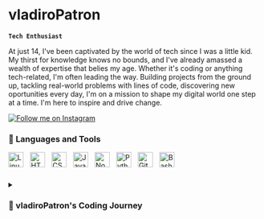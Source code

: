 # vladiroPatron

**`Tech Enthusiast`**

At just 14, I've been captivated by the world of tech since I was a little kid. My thirst for knowledge knows no bounds, and I've already amassed a wealth of expertise that belies my age. Whether it's coding or anything tech-related, I'm often leading the way. Building projects from the ground up, tackling real-world problems with lines of code, discovering new oportunities  every day, I'm on a mission to shape my digital world one step at a time. I'm here to inspire and drive change.

[![Follow me on Instagram](https://custom-icon-badges.demolab.com/badge/-Instagram-ea4aaa?style=for-the-badge&logo=heart&logoColor=white)](https://instagram.com/vladirocox "Follow me on Instagram")

### 🧰 Languages and Tools

<img align="left" alt="Linux" width="30px" style="padding-right:10px;" src="https://cdn.jsdelivr.net/gh/devicons/devicon/icons/linux/linux-original.svg" />
<img align="left" alt="HTML" width="30px" style="padding-right:10px;" src="https://cdn.jsdelivr.net/gh/devicons/devicon/icons/html5/html5-plain.svg" />
<img align="left" alt="CSS" width="30px" style="padding-right:10px;" src="https://cdn.jsdelivr.net/gh/devicons/devicon/icons/css3/css3-plain.svg" />
<img align="left" alt="JavaScript" width="30px" style="padding-right:10px;" src="https://cdn.jsdelivr.net/gh/devicons/devicon/icons/javascript/javascript-plain.svg" />
<img align="left" alt="NodeJS" width="30px" style="padding-right:10px;" src="https://cdn.jsdelivr.net/gh/devicons/devicon/icons/nodejs/nodejs-original.svg" />
<img align="left" alt="Python" width="30px" style="padding-right:10px;" src="https://cdn.jsdelivr.net/gh/devicons/devicon/icons/python/python-plain.svg" />
<!-- <img align="left" alt="C++" width="30px" style="padding-right:10px;" src="https://cdn.jsdelivr.net/gh/devicons/devicon/icons/cplusplus/cplusplus-line.svg" /> -->
<img align="left" alt="GitHub" width="30px" style="padding-right:10px;" src="https://cdn.jsdelivr.net/gh/devicons/devicon/icons/github/github-original.svg" />
<img align="left" alt="Bash" width="30px" style="padding-right:10px;" src="https://cdn.jsdelivr.net/gh/devicons/devicon/icons/bash/bash-original.svg" />
<br />

#

<details>
 <summary><h3> vladiroPatron's Coding Journey</h3></summary>
   <p>In the enchanting realm of technology, my coding journey embarked long before I could fully grasp the significance of the digital age. From the moment I first laid hands on a computer, I was captivated by the intricacies of its inner workings, the mysterious dance of ones and zeros that seemed to breathe life into the machine. Little did I know that this initial spark of curiosity would kindle a lifelong passion and unveil my latent talent in the world of coding.</p>
   <br>
    <p>My journey was akin to a quest, with each line of code serving as a stepping stone towards my destiny. My fascination with technology was akin to a thirst that could never be fully quenched. I spent countless hours exploring the depths of programming languages, from the simplicity of HTML and CSS to the complexity of Python, Javascript and C++. The world of coding unfolded before me like an intricate tapestry, each thread representing a new challenge and opportunity for growth.</p>
    <br>
    <p>As I delved deeper into the digital realm, I began to sense a unique affinity for the art of hacking. Yet, I was determined to tread the path of a good and respectful hacker, guided by a strong moral compass. My code was a manifestation of my ethics, a testament to the belief that technology could be a force for good in the world. I sought to protect rather than exploit, to defend against vulnerabilities and weaknesses rather than exploit them.</p>
    <br>
    <p>In the quest to become a well-known developer, I realized that my journey was not just about mastering code but also about mastering myself. I honed my skills not only through relentless practice but also through the cultivation of humility and respect. I understood that true greatness in the tech world was not just measured by one's technical prowess but also by their ability to collaborate, mentor, and uplift others.</p>
    <br>
    <p>My dream was to become a beacon of light in the vast digital landscape, a developer known not only for their technical brilliance but also for their kindness and integrity. I aspired to be a role model, someone whose code inspired others and whose actions exemplified the values of respect and courtesy.</p>
    <br>
    <p>My coding journey has been a thrilling odyssey, marked by discovery, growth, and a steadfast commitment to ethical hacking. It is a journey that I embark upon each day with renewed vigor, fueled by the belief that through technology, we can shape a brighter and more inclusive future for all. As I continue to evolve as a coder and a human being, I remain steadfast in my quest to leave a positive and lasting impact on the world of technology.</p>

[instagram]: https://instagram.com/vladirocox
